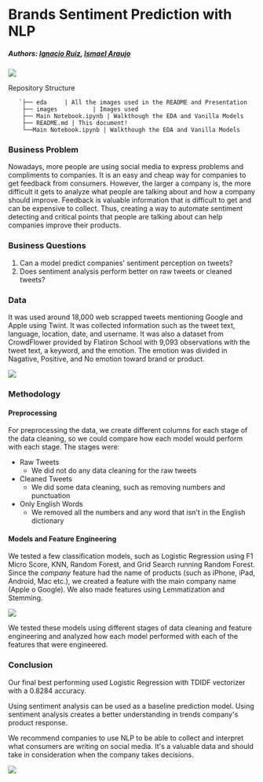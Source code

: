 # Brands Sentiment Prediction with NLP

##### Authors: [ Ignacio Ruiz](https://github.com/carlosiruiz " Ignacio Ruiz"), [Ismael Araujo](https://github.com/Ismaeltrevi "Ismael Araujo")

![](https://api.time.com/wp-content/uploads/2016/02/twitter-algorithmic-filtering-missed-tweets.jpg)

Repository Structure

       `├── eda     | All the images used in the README and Presentation
        ├── images          | Images used
        ├── Main Notebook.ipynb | Walkthough the EDA and Vanilla Models       
   	    ├── README.md | This document!
   	    └──Main Notebook.ipynb | Walkthough the EDA and Vanilla Models       

### Business Problem

Nowadays, more people are using social media to express problems and compliments to companies. It is an easy and cheap way for companies to get feedback from consumers. However, the larger a company is, the more difficult it gets to analyze what people are talking about and how a company should improve. Feedback is valuable information that is difficult to get and can be expensive to collect. Thus, creating a way to automate sentiment detecting and critical points that people are talking about can help companies improve their products.

### Business Questions

1. Can a model predict companies' sentiment perception on tweets?
2. Does sentiment analysis perform better on raw tweets or cleaned tweets?

### Data

It was used around 18,000 web scrapped tweets mentioning Google and Apple using Twint. It was collected information such as the tweet text, language, location, date, and username. It was also a dataset from CrowdFlower provided by Flatiron School with 9,093 observations with the tweet text, a keyword, and the emotion. The emotion was divided in Nagative, Positive, and No emotion toward brand or product.

![](https://github.com/carlosiruiz/mod_4_nlp/blob/main/images/sentiment-analysis-1.png?raw=true)

### Methodology

#### Preprocessing

For preprocessing the data, we create different columns for each stage of the data cleaning, so we could compare how each model would perform with each stage. The stages were:

- Raw Tweets
	- We did not do any data cleaning for the raw tweets
- Cleaned Tweets
	- We did some data cleaning, such as removing numbers and punctuation
- Only English Words
	- We removed all the numbers and any word that isn't in the English dictionary

#### Models and Feature Engineering

We tested a few classification models, such as Logistic Regression using F1 Micro Score, KNN, Random Forest, and Grid Search running Random Forest. Since the *company* feature had the name of products (such as iPhone, iPad, Android, Mac etc.), we created a feature with the main company name (Apple o Google). We also made features using Lemmatization and Stemming.

![](https://github.com/carlosiruiz/mod_4_nlp/blob/main/images/word_cloud.png?raw=true)

We tested these models using different stages of data cleaning and feature engineering and analyzed how each model performed with each of the features that were engineered.

### Conclusion

Our final best performing used Logistic Regression with TDIDF vectorizer with a 0.8284 accuracy.

Using sentiment analysis can be used as a baseline prediction model.
Using sentiment analysis creates a better understanding in trends company's product response.

We recommend companies to use NLP to be able to collect and interpret what consumers are writing on social media. It's a valuable data and should take in consideration when the company takes decisions.


![](https://github.com/carlosiruiz/mod_4_nlp/blob/main/images/model_heatmap.png?raw=true)












